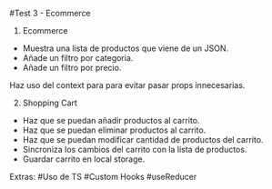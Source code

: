 #Test 3 - Ecommerce

1. Ecommerce

- Muestra una lista de productos que viene de un JSON.
- Añade un filtro por categoria.
- Añade un filtro por precio.

Haz uso del context para para evitar pasar props innecesarias.

2. Shopping Cart

- Haz que se puedan añadir productos al carrito.
- Haz que se puedan eliminar productos al carrito.
- Haz que se puedan modificar cantidad de productos del carrito.
- Sincroniza los cambios del carrito con la lista de productos.
- Guardar carrito en local storage.

Extras:
#Uso de TS
#Custom Hooks
#useReducer